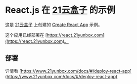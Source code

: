 # React.js 在 [21云盒子](https://www.21yunbox.com/) 的示例

这是 [21云盒子](http://www.21yunbox.com/) 上创建的 [Create React App](https://github.com/facebook/create-react-app) 示例。

这个应用已经部署在 [https://react.21yunbox.com](https://react.21yunbox.com)。

## 部署

详情看 [https://www.21yunbox.com/docs/#/deploy-react-app](https://www.21yunbox.com/docs/#/deploy-react-app)